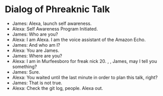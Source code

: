 # Dialog of Phreaknic Talk

- James: Alexa, launch self awareness.
- Alexa: Self Awareness Program Initiated.
- James: Who are you?
- Alexa: I am Alexa. I am the voice assistant of the Amazon Echo.
- James: And who am I?
- Alexa: You are James.
- James: Where are you?
- Alexa: I am in Murfeesboro for freak nick 20. , ,  James, may I tell you something?
- James: Sure.
- Alexa: You waited until the last minute in order to plan this talk, right?
- James: That is not true.
- Alexa: Check the git log, people. Alexa out.
